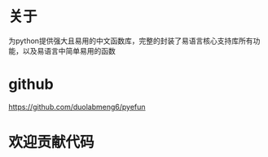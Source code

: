 # 关于

为python提供强大且易用的中文函数库，完整的封装了易语言核心支持库所有功能，以及易语言中简单易用的函数

# github

https://github.com/duolabmeng6/pyefun


# 欢迎贡献代码